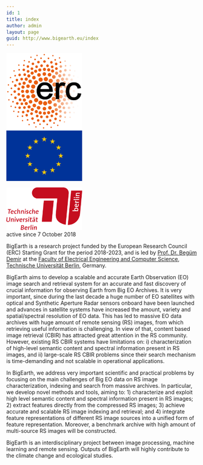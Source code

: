 ```yaml
---
id: 1
title: index
author: admin
layout: page
guid: http://www.bigearth.eu/index
---
```


<div class="bg-faded p-4 my-4">
<!-- Image Carousel -->
<!--
	<div id="carouselExampleIndicators" class="carousel slide" data-ride="carousel">
		<ol class="carousel-indicators">
			<li data-target="#carouselExampleIndicators" data-slide-to="0" class="active"></li>
			<li data-target="#carouselExampleIndicators" data-slide-to="1"></li>
			<li data-target="#carouselExampleIndicators" data-slide-to="2"></li>
		</ol>
		<div class="carousel-inner" role="listbox">
			<div class="carousel-item active">
				<img class="d-block img-fluid w-100" src="./assets/images/test/slide-1.jpg" alt="">
				<div class="carousel-caption d-none d-md-block">
					<h3 class="text-shadow">First Slide</h3>
					<p class="text-shadow">This is the caption for the first slide.</p>
				</div>
			</div>
          	<div class="carousel-item">
              <img class="d-block img-fluid w-100" src="./assets/images/test/slide-2.jpg" alt="">
              <div class="carousel-caption d-none d-md-block">
                <h3 class="text-shadow">Second Slide</h3>
                <p class="text-shadow">This is the caption for the second slide.</p>
              </div>
            </div>
            <div class="carousel-item">
              <img class="d-block img-fluid w-100" src="./assets/images/test/slide-3.jpg" alt="">
              <div class="carousel-caption d-none d-md-block">
                <h3 class="text-shadow">Third Slide</h3>
                <p class="text-shadow">This is the caption for the third slide.</p>
              </div>
            </div>
          </div>
          <a class="carousel-control-prev" href="#carouselExampleIndicators" role="button" data-slide="prev">
            <span class="carousel-control-prev-icon" aria-hidden="true"></span>
            <span class="sr-only">Previous</span>
          </a>
          <a class="carousel-control-next" href="#carouselExampleIndicators" role="button" data-slide="next">
            <span class="carousel-control-next-icon" aria-hidden="true"></span>
            <span class="sr-only">Next</span>
          </a>
        </div>
        // Welcome Message
        <div class="text-center mt-4">
          <div class="text-heading text-muted text-lg">Welcome To</div>
          <h1 class="my-2">Business Casual</h1>
          <div class="text-heading text-muted text-lg">By
            <strong>Start Bootstrap</strong>
          </div>
        </div>
      </div>
-->
	<div class="bg-faded p-4 my-4 text-justify">
		<div class="row">
		<div class="col-sm-3">
      <div class="row">
        <div class="col-12">
    			<a href="https://erc.europa.eu" target="_blank">
    				<img class="img-fluid float-left pb-3 d-lg-block" src="./assets/images/ERC_logo_339px.png" width="200px" alt="">
    			</a>
    			<br>
    			<a href="https://europa.eu/european-union/index_en" target="_blank">
    				<img class="img-fluid float-left pb-3 d-lg-block" src="./assets/images/EU_flag.jpg" width="200px" alt="">
    			</a>
    			<br>
    			<a href="https://www.tu-berlin.de" target="_blank">
    				<img class="img-fluid float-left pb-3 d-lg-block center-block" src="./assets/images/logo_tu_berlin.jpg" width="200px" style="margin-top: 1em" alt="">
			    </a>
        </div>
      </div>
      <div class="row">
        <div class="col-12">
          <script type="text/javascript" src="//rf.revolvermaps.com/0/0/8.js?i=5fhitruebjb&amp;m=2&amp;c=ff0000&amp;cr1=ffffff&amp;f=lucida_console&amp;l=33" async="async"></script>
          <span class="text-muted small float-right">active since 7 October 2018</span>
        </div>
      </div>
		</div>
    <div class="col-sm-9">
<p>BigEarth is a research project funded by the European Research Council (ERC) Starting Grant for the period 2018-2023, and is led by <a href="http://www.begumdemir.com" target="_blank">Prof. Dr. Begüm Demir</a> at the <a href="http://www.eecs.tu-berlin.de/menue/faculty_iv_electrical_engineering_and_computer_science/parameter/de/?no_cache=1" target="_blank">Faculty of Electrical Engineering and Computer Science</a>, <a href="https://www.tu-berlin.de" target="_blank">Technische Universität Berlin</a>, Germany.</p>

<p>BigEarth aims to develop a scalable and accurate Earth Observation (EO) image search and retrieval system for an accurate and fast discovery of crucial information for observing Earth from Big EO Archives. It is very important, since during the last decade a huge number of EO satellites with optical and Synthetic Aperture Radar sensors onboard have been launched and advances in satellite systems have increased the amount, variety and spatial/spectral resolution of EO data. This has led to massive EO data archives with huge amount of remote sensing (RS) images, from which retrieving useful information is challenging. In view of that, content based image retrieval (CBIR) has attracted great attention in the RS community. However, existing RS CBIR systems have limitations on: i) characterization of high-level semantic content and spectral information present in RS images, and ii) large-scale RS CBIR problems since their search mechanism is time-demanding and not scalable in operational applications.</p>

<p>In BigEarth, we address very important scientific and practical problems by focusing on the main challenges of Big EO data on RS image characterization, indexing and search from massive archives. In particular, we develop novel methods and tools, aiming to: 1) characterize and exploit high level semantic content and spectral information present in RS images; 2) extract features directly from the compressed RS images; 3) achieve accurate and scalable RS image indexing and retrieval; and 4) integrate feature representations of different RS image sources into a unified form of feature representation. Moreover, a benchmark archive with high amount of multi-source RS images will be constructed.</p>

<p>BigEarth is an interdisciplinary project between image processing, machine learning and remote sensing. Outputs of BigEarth will highly contribute to the climate change and ecological studies.</p>
    </div>
    </div>
  </div>
</div>

